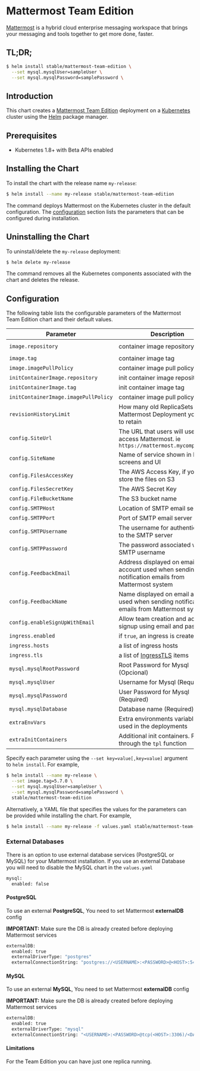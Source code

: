 # Mattermost Team Edition

[Mattermost](https://mattermost.com/) is a hybrid cloud enterprise messaging workspace that brings your messaging and tools together to get more done, faster.

## TL;DR;

```bash
$ helm install stable/mattermost-team-edition \
  --set mysql.mysqlUser=sampleUser \
  --set mysql.mysqlPassword=samplePassword \
```

## Introduction

This chart creates a [Mattermost Team Edition](https://mattermost.com/) deployment on a [Kubernetes](http://kubernetes.io)
cluster using the [Helm](https://helm.sh) package manager.

## Prerequisites

- Kubernetes 1.8+ with Beta APIs enabled

## Installing the Chart

To install the chart with the release name `my-release`:

```bash
$ helm install --name my-release stable/mattermost-team-edition
```

The command deploys Mattermost on the Kubernetes cluster in the default configuration. The [configuration](#configuration)
section lists the parameters that can be configured during installation.

## Uninstalling the Chart

To uninstall/delete the `my-release` deployment:

```bash
$ helm delete my-release
```
The command removes all the Kubernetes components associated with the chart and deletes the release.

## Configuration

The following table lists the configurable parameters of the Mattermost Team Edition chart and their default values.

Parameter                            | Description                                                                                     | Default
---                                  | ---                                                                                             | ---
`image.repository`                   | container image repository                                                                      | `mattermost/mattermost-team-edition`
`image.tag`                          | container image tag                                                                             | `5.8.0`
`image.imagePullPolicy`              | container image pull policy                                                                     | `IfNotPresent`
`initContainerImage.repository`      | init container image repository                                                                 | `appropriate/curl`
`initContainerImage.tag`             | init container image tag                                                                        | `latest`
`initContainerImage.imagePullPolicy` | container image pull policy                                                                     | `IfNotPresent`
`revisionHistoryLimit`               | How many old ReplicaSets for Mattermost Deployment you want to retain                           | `1`
`config.SiteUrl`                     | The URL that users will use to access Mattermost. ie `https://mattermost.mycompany.com`         |  ``
`config.SiteName`                    | Name of service shown in login screens and UI                                                   | `Mattermost`
`config.FilesAccessKey`              | The AWS Access Key, if you want store the files on S3                                           | ``
`config.FilesSecretKey`              | The AWS Secret Key                                                                              | ``
`config.FileBucketName`              | The S3 bucket name                                                                              | ``
`config.SMTPHost`                    | Location of SMTP email server                                                                   | ``
`config.SMTPPort`                    | Port of SMTP email server                                                                       | ``
`config.SMTPUsername`                | The username for authenticating to the SMTP server                                              | ``
`config.SMTPPassword`                | The password associated with the SMTP username                                                  | ``
`config.FeedbackEmail`               | Address displayed on email account used when sending notification emails from Mattermost system | ``
`config.FeedbackName`                | Name displayed on email account used when sending notification emails from Mattermost system    | ``
`config.enableSignUpWithEmail`       | Allow team creation and account signup using email and password.                                | `true`
`ingress.enabled`                    | if `true`, an ingress is created                                                                | `false`
`ingress.hosts`                      | a list of ingress hosts                                                                         | `[mattermost.example.com]`
`ingress.tls`                        | a list of [IngressTLS](https://v1-8.docs.kubernetes.io/docs/api-reference/v1.8/#ingresstls-v1beta1-extensions) items | `[]`
`mysql.mysqlRootPassword`            | Root Password for Mysql (Opcional)                                                              |  ""
`mysql.mysqlUser`                    | Username for Mysql (Required)                                                                   |  ""
`mysql.mysqlPassword`                | User Password for Mysql (Required)                                                              |  ""
`mysql.mysqlDatabase`                | Database name (Required)                                                                        |  "mattermost"
`extraEnvVars`                       | Extra environments variables to be used in the deployments                                      |
`extraInitContainers`                | Additional init containers. Passed through the `tpl` function                                   | ``

Specify each parameter using the `--set key=value[,key=value]` argument to `helm install`. For example,

```bash
$ helm install --name my-release \
  --set image.tag=5.7.0 \
  --set mysql.mysqlUser=sampleUser \
  --set mysql.mysqlPassword=samplePassword \
  stable/mattermost-team-edition
```

Alternatively, a YAML file that specifies the values for the parameters can be provided while installing the chart. For example,

```bash
$ helm install --name my-release -f values.yaml stable/mattermost-team-edition
```

### External Databases
There is an option to use external database services (PostgreSQL or MySQL) for your Mattermost installation.
If you use an external Database you will need to disable the MySQL chart in the `values.yaml`

```Bash
mysql:
  enabled: false
```

#### PostgreSQL
To use an external **PostgreSQL**, You need to set Mattermost **externalDB** config

**IMPORTANT:** Make sure the DB is already created before deploying Mattermost services

```Bash
externalDB:
  enabled: true
  externalDriverType: "postgres"
  externalConnectionString: "postgres://<USERNAME>:<PASSWORD>@<HOST>:5432/<DATABASE_NAME>?sslmode=disable&connect_timeout=10"
```

#### MySQL
To use an external **MySQL**, You need to set Mattermost **externalDB** config

**IMPORTANT:** Make sure the DB is already created before deploying Mattermost services

```Bash
externalDB:
  enabled: true
  externalDriverType: "mysql"
  externalConnectionString: "<USERNAME>:<PASSWORD>@tcp(<HOST>:3306)/<DATABASE_NAME>?charset=utf8mb4,utf8&readTimeout=30s&writeTimeout=30s"
```

#### Limitations

For the Team Edition you can have just one replica running.
